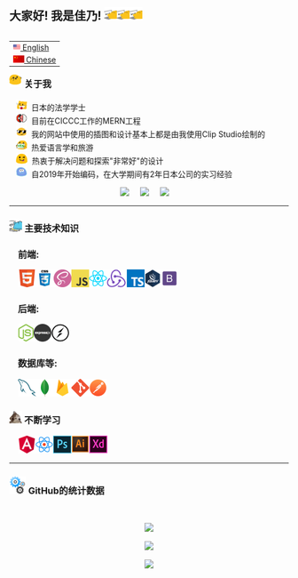## 大家好! 我是佳乃! <img src="images/meow_code.gif" height="23"><img src="images/meow_code.gif" height="23"><img src="images/meow_code.gif" height="23">

<table align="right">
 <tr><td><a href="README.md"><img src="images/us-flag.png" height="13"> English</a></td></tr>
 <tr><td><a href="README_zh.md"><img src="images/china-flag.png" height="13"> Chinese</a></td></tr>
</table>

### <img src="images/party_blob.gif" height="23">&nbsp;关于我

&nbsp;&nbsp;&nbsp;<img src="images/meow_jp.png" height="20"> &nbsp;日本的法学学士 \
&nbsp;&nbsp;&nbsp;<img src="images/blob_in_pokeball.gif" height="20"> &nbsp;目前在CICCC工作的MERN工程 \
&nbsp;&nbsp;&nbsp;<img src="images/blob-sunglasses.gif" height="20"> &nbsp;我的网站中使用的插图和设计基本上都是由我使用Clip Studio绘制的 \
&nbsp;&nbsp;&nbsp;<img src="images/blob-yes.png" height="20"> &nbsp;热爱语言学和旅游 \
&nbsp;&nbsp;&nbsp;<img src="images/allo-tongue.gif" height="20"> &nbsp;热衷于解决问题和探索"非常好"的设计 \
&nbsp;&nbsp;&nbsp;<img src="images/splatblob_rainbow.gif" height="20"> &nbsp;自2019年开始编码，在大学期间有2年日本公司的实习经验

<p align="center">
  <a href="mailto:yosino8512@gmail.com"><img src="https://img.shields.io/badge/gmail-%23D14836.svg?&style=for-the-badge&logo=gmail&logoColor=white" /></a>&nbsp;&nbsp;&nbsp;&nbsp;
   <a href="https://www.linkedin.com/in/yoshino-yayama-a79365218/"><img src="https://img.shields.io/badge/linkedin-%230077B5.svg?&style=for-the-badge&logo=linkedin&logoColor=white" /></a>&nbsp;&nbsp;&nbsp;&nbsp;
   <a href="https://www.instagram.com/yoshinoyayama/"><img src="https://img.shields.io/badge/instagram-%23dc2743.svg?&style=for-the-badge&logo=instagram&logoColor=white" /></a>&nbsp;&nbsp;&nbsp;&nbsp;
</p>

<hr/>

### <img src="images/cat_type.gif" height="23">&nbsp;主要技术知识

### &nbsp;&nbsp;&nbsp;&nbsp;前端:

&nbsp;&nbsp;&nbsp;&nbsp;<img src="images/html5.png" height="32"><img src="images/css.jpg" height="32"><img src="images/sass.png" height="32"><img src="images/javascript.png" height="32"><img src="images/react.png" height="32"><img src="images/redux.png" height="32"><img src="images/typescript.png" height="32"><img src="images/jquery.png" height="32"><img src="images/bootstrap.png" height="32">

### &nbsp;&nbsp;&nbsp;&nbsp;后端:

&nbsp;&nbsp;&nbsp;&nbsp;<img src="images/nodejs.png" height="32"><img src="images/express.png" height="32"><img src="images/socket-io.png" height="32">

### &nbsp;&nbsp;&nbsp;&nbsp;数据库等:

&nbsp;&nbsp;&nbsp;&nbsp;<img src="images/mysql.png" height="32"><img src="images/mongo_db.png" height="32"><img src="images/firebase.png" height="32"><img src="images/git.png" height="32"><img src="images/postman.png" height="32">

### <img src="images/confused_dog.gif" height="23">&nbsp;不断学习

&nbsp;&nbsp;&nbsp;&nbsp;<img src="images/angular.png" height="32"><img src="images/react_native.png" height="32"><img src="images/photoshop.png" height="32"><img src="images/illustrator.png" height="32"><img src="images/adobe_xd.png" height="32">

<hr/>

### <img src="images/gears.gif" height="32">&nbsp;GitHub的统计数据

  <br/>
    <p align="center">
        <img height="200px" src="https://github-readme-streak-stats.herokuapp.com?user=yoshino9397&theme=neon-palenight&date_format=M%20j%5B%2C%20Y%5D" />
    </p>
    <p align="center">
        <img height="170px" src="https://github-readme-stats.vercel.app/api?username=yoshino9397&hide_title=true&hide_border=true&show_icons=true&include_all_commits=true&count_private=true&line_height=21&theme=nightowl" />
    </p>
    <p align="center">
    <img height="170px" src="https://github-readme-stats.vercel.app/api/top-langs/?username=yoshino9397&hide=html&hide_title=true&hide_border=true&layout=compact&langs_count=8&theme=nightowl" />
    </p>
